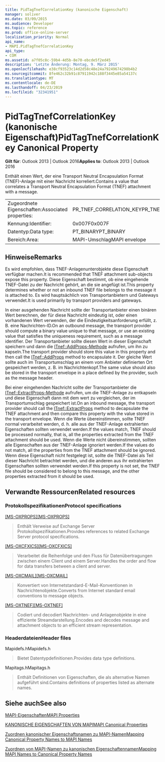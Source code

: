 ```yaml
---
title: PidTagTnefCorrelationKey (kanonische Eigenschaft)
manager: soliver
ms.date: 03/09/2015
ms.audience: Developer
ms.topic: reference
ms.prod: office-online-server
localization_priority: Normal
api_name:
- MAPI.PidTagTnefCorrelationKey
api_type:
- COM
ms.assetid: a7f05c8c-59b4-4d5b-8e70-ebcde5f2ed45
description: 'Letzte Änderung: Montag, 9. März 2015'
ms.openlocfilehash: e38cf93523c14d2d58c48e24a79249674298b4b2
ms.sourcegitcommit: 8fe462c32b91c87911942c188f3445e85a54137c
ms.translationtype: MT
ms.contentlocale: de-DE
ms.lasthandoff: 04/23/2019
ms.locfileid: "32341951"
---
```

# <a name="pidtagtnefcorrelationkey-canonical-property"></a><span data-ttu-id="032a7-103">PidTagTnefCorrelationKey (kanonische Eigenschaft)</span><span class="sxs-lookup"><span data-stu-id="032a7-103">PidTagTnefCorrelationKey Canonical Property</span></span>

  
  
<span data-ttu-id="032a7-104">**Gilt für**: Outlook 2013 | Outlook 2016</span><span class="sxs-lookup"><span data-stu-id="032a7-104">**Applies to**: Outlook 2013 | Outlook 2016</span></span> 
  
<span data-ttu-id="032a7-105">Enthält einen Wert, der eine Transport Neutral Encapsulation Format (TNEF)-Anlage mit einer Nachricht korreliert.</span><span class="sxs-lookup"><span data-stu-id="032a7-105">Contains a value that correlates a Transport Neutral Encapsulation Format (TNEF) attachment with a message.</span></span>
  
|||
|:-----|:-----|
|<span data-ttu-id="032a7-106">Zugeordnete Eigenschaften:</span><span class="sxs-lookup"><span data-stu-id="032a7-106">Associated properties:</span></span>  <br/> |<span data-ttu-id="032a7-107">PR_TNEF_CORRELATION_KEY</span><span class="sxs-lookup"><span data-stu-id="032a7-107">PR_TNEF_CORRELATION_KEY</span></span>  <br/> |
|<span data-ttu-id="032a7-108">Kennung:</span><span class="sxs-lookup"><span data-stu-id="032a7-108">Identifier:</span></span>  <br/> |<span data-ttu-id="032a7-109">0x007F</span><span class="sxs-lookup"><span data-stu-id="032a7-109">0x007F</span></span>  <br/> |
|<span data-ttu-id="032a7-110">Datentyp:</span><span class="sxs-lookup"><span data-stu-id="032a7-110">Data type:</span></span>  <br/> |<span data-ttu-id="032a7-111">PT_BINARY</span><span class="sxs-lookup"><span data-stu-id="032a7-111">PT_BINARY</span></span>  <br/> |
|<span data-ttu-id="032a7-112">Bereich:</span><span class="sxs-lookup"><span data-stu-id="032a7-112">Area:</span></span>  <br/> |<span data-ttu-id="032a7-113">MAPI-Umschlag</span><span class="sxs-lookup"><span data-stu-id="032a7-113">MAPI envelope</span></span>  <br/> |
   
## <a name="remarks"></a><span data-ttu-id="032a7-114">Hinweise</span><span class="sxs-lookup"><span data-stu-id="032a7-114">Remarks</span></span>

<span data-ttu-id="032a7-115">Es wird empfohlen, dass TNEF-Anlagenunterobjekte diese Eigenschaft verfügbar machen.</span><span class="sxs-lookup"><span data-stu-id="032a7-115">It is recommended that TNEF attachment sub-objects expose this property.</span></span> <span data-ttu-id="032a7-116">Diese Eigenschaft bestimmt, ob eine eingehende TNEF-Datei zu der Nachricht gehört, an die sie angefügt ist.</span><span class="sxs-lookup"><span data-stu-id="032a7-116">This property determines whether or not an inbound TNEF file belongs to the message it is attached to.</span></span> <span data-ttu-id="032a7-117">Es wird hauptsächlich von Transportanbietern und Gateways verwendet.</span><span class="sxs-lookup"><span data-stu-id="032a7-117">It is used primarily by transport providers and gateways.</span></span>
  
<span data-ttu-id="032a7-118">In einer ausgehenden Nachricht sollte der Transportanbieter einen binären Wert berechnen, der für diese Nachricht eindeutig ist, oder einen vorhandenen Wert verwenden, der die Eindeutigkeitsanforderung erfüllt, z. B. eine Nachrichten-ID.</span><span class="sxs-lookup"><span data-stu-id="032a7-118">On an outbound message, the transport provider should compute a binary value unique to that message, or use an existing value that satisfies the uniqueness requirement, such as a message identifier.</span></span> <span data-ttu-id="032a7-119">Der Transportanbieter sollte diesen Wert in dieser Eigenschaft speichern und dann die [ITnef::AddProps-Methode](itnef-addprops.md) aufrufen, um ihn zu kapseln.</span><span class="sxs-lookup"><span data-stu-id="032a7-119">The transport provider should store this value in this property and then call the [ITnef::AddProps](itnef-addprops.md) method to encapsulate it.</span></span> <span data-ttu-id="032a7-120">Der gleiche Wert sollte auch im Transportumschlag an einem vom Anbieter definierten Ort gespeichert werden, z. B. im Nachrichtenkopf.</span><span class="sxs-lookup"><span data-stu-id="032a7-120">The same value should also be stored in the transport envelope in a place defined by the provider, such as the message header.</span></span> 
  
<span data-ttu-id="032a7-121">Bei einer eingehenden Nachricht sollte der Transportanbieter die [ITnef::ExtractProps-Methode](itnef-extractprops.md) aufrufen, um die TNEF-Anlage zu entkapseln und diese Eigenschaft dann mit dem wert zu vergleichen, der im Transportumschlag gespeichert ist.</span><span class="sxs-lookup"><span data-stu-id="032a7-121">On an inbound message, the transport provider should call the [ITnef::ExtractProps](itnef-extractprops.md) method to decapsulate the TNEF attachment and then compare this property with the value stored in the transport envelope.</span></span> <span data-ttu-id="032a7-122">Wenn die Werte übereinstimmen, sollte TNEF normal verarbeitet werden, d. h. alle aus der TNEF-Anlage extrahierten Eigenschaften sollten verwendet werden.</span><span class="sxs-lookup"><span data-stu-id="032a7-122">If the values match, TNEF should be processed normally, that is, all the properties extracted from the TNEF attachment should be used.</span></span> <span data-ttu-id="032a7-123">Wenn die Werte nicht übereinstimmen, sollten alle Eigenschaften aus der TNEF-Anlage ignoriert werden.</span><span class="sxs-lookup"><span data-stu-id="032a7-123">If the values do not match, all the properties from the TNEF attachment should be ignored.</span></span> <span data-ttu-id="032a7-124">Wenn diese Eigenschaft nicht festgelegt ist, sollte die TNEF-Datei als Teil dieser Nachricht betrachtet werden, und die anderen aus ihr extrahierten Eigenschaften sollten verwendet werden.</span><span class="sxs-lookup"><span data-stu-id="032a7-124">If this property is not set, the TNEF file should be considered to belong to this message, and the other properties extracted from it should be used.</span></span> 
  
## <a name="related-resources"></a><span data-ttu-id="032a7-125">Verwandte Ressourcen</span><span class="sxs-lookup"><span data-stu-id="032a7-125">Related resources</span></span>

### <a name="protocol-specifications"></a><span data-ttu-id="032a7-126">Protokollspezifikationen</span><span class="sxs-lookup"><span data-stu-id="032a7-126">Protocol specifications</span></span>

<span data-ttu-id="032a7-127">[[MS-OXPROPS]](https://msdn.microsoft.com/library/f6ab1613-aefe-447d-a49c-18217230b148%28Office.15%29.aspx)</span><span class="sxs-lookup"><span data-stu-id="032a7-127">[[MS-OXPROPS]](https://msdn.microsoft.com/library/f6ab1613-aefe-447d-a49c-18217230b148%28Office.15%29.aspx)</span></span>
  
> <span data-ttu-id="032a7-128">Enthält Verweise auf Exchange Server Protokollspezifikationen.</span><span class="sxs-lookup"><span data-stu-id="032a7-128">Provides references to related Exchange Server protocol specifications.</span></span>
    
<span data-ttu-id="032a7-129">[[MS-OXCFXICS]](https://msdn.microsoft.com/library/b9752f3d-d50d-44b8-9e6b-608a117c8532%28Office.15%29.aspx)</span><span class="sxs-lookup"><span data-stu-id="032a7-129">[[MS-OXCFXICS]](https://msdn.microsoft.com/library/b9752f3d-d50d-44b8-9e6b-608a117c8532%28Office.15%29.aspx)</span></span>
  
> <span data-ttu-id="032a7-130">Verarbeitet die Reihenfolge und den Fluss für Datenübertragungen zwischen einem Client und einem Server.</span><span class="sxs-lookup"><span data-stu-id="032a7-130">Handles the order and flow for data transfers between a client and server.</span></span>
    
<span data-ttu-id="032a7-131">[[MS-OXCMAIL]](https://msdn.microsoft.com/library/b60d48db-183f-4bf5-a908-f584e62cb2d4%28Office.15%29.aspx)</span><span class="sxs-lookup"><span data-stu-id="032a7-131">[[MS-OXCMAIL]](https://msdn.microsoft.com/library/b60d48db-183f-4bf5-a908-f584e62cb2d4%28Office.15%29.aspx)</span></span>
  
> <span data-ttu-id="032a7-132">Konvertiert von Internetstandard-E-Mail-Konventionen in Nachrichtenobjekte.</span><span class="sxs-lookup"><span data-stu-id="032a7-132">Converts from Internet standard email conventions to message objects.</span></span>
    
<span data-ttu-id="032a7-133">[[MS-OXTNEF]](https://msdn.microsoft.com/library/1f0544d7-30b7-4194-b58f-adc82f3763bb%28Office.15%29.aspx)</span><span class="sxs-lookup"><span data-stu-id="032a7-133">[[MS-OXTNEF]](https://msdn.microsoft.com/library/1f0544d7-30b7-4194-b58f-adc82f3763bb%28Office.15%29.aspx)</span></span>
  
> <span data-ttu-id="032a7-134">Codiert und decodiert Nachrichten- und Anlagenobjekte in eine effiziente Streamdarstellung.</span><span class="sxs-lookup"><span data-stu-id="032a7-134">Encodes and decodes message and attachment objects to an efficient stream representation.</span></span>
    
### <a name="header-files"></a><span data-ttu-id="032a7-135">Headerdateien</span><span class="sxs-lookup"><span data-stu-id="032a7-135">Header files</span></span>

<span data-ttu-id="032a7-136">Mapidefs.h</span><span class="sxs-lookup"><span data-stu-id="032a7-136">Mapidefs.h</span></span>
  
> <span data-ttu-id="032a7-137">Bietet Datentypdefinitionen.</span><span class="sxs-lookup"><span data-stu-id="032a7-137">Provides data type definitions.</span></span>
    
<span data-ttu-id="032a7-138">Mapitags.h</span><span class="sxs-lookup"><span data-stu-id="032a7-138">Mapitags.h</span></span>
  
> <span data-ttu-id="032a7-139">Enthält Definitionen von Eigenschaften, die als alternative Namen aufgeführt sind.</span><span class="sxs-lookup"><span data-stu-id="032a7-139">Contains definitions of properties listed as alternate names.</span></span>
    
## <a name="see-also"></a><span data-ttu-id="032a7-140">Siehe auch</span><span class="sxs-lookup"><span data-stu-id="032a7-140">See also</span></span>



[<span data-ttu-id="032a7-141">MAPI-Eigenschaften</span><span class="sxs-lookup"><span data-stu-id="032a7-141">MAPI Properties</span></span>](mapi-properties.md)
  
[<span data-ttu-id="032a7-142">KANONISCHE EIGENSCHAFTEN VON MAPI</span><span class="sxs-lookup"><span data-stu-id="032a7-142">MAPI Canonical Properties</span></span>](mapi-canonical-properties.md)
  
[<span data-ttu-id="032a7-143">Zuordnen kanonischer Eigenschaftsnamen zu MAPI-Namen</span><span class="sxs-lookup"><span data-stu-id="032a7-143">Mapping Canonical Property Names to MAPI Names</span></span>](mapping-canonical-property-names-to-mapi-names.md)
  
[<span data-ttu-id="032a7-144">Zuordnen von MAPI-Namen zu kanonischen Eigenschaftennamen</span><span class="sxs-lookup"><span data-stu-id="032a7-144">Mapping MAPI Names to Canonical Property Names</span></span>](mapping-mapi-names-to-canonical-property-names.md)

